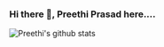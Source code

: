 ### Hi there 👋, Preethi Prasad here....



![Preethi's github stats](https://github-readme-stats.vercel.app/api?username=PreethiPrasad16&show_icons=true&count_private=true&hide=issues,prs)

